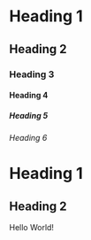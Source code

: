# Heading 1

## Heading 2

### Heading 3

#### Heading 4

##### Heading 5

###### Heading 6

Heading 1
=

Heading 2
-

Hello World!
